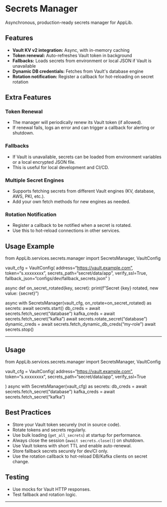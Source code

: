 # Secrets Manager

Asynchronous, production-ready secrets manager for AppLib.

## Features

- **Vault KV v2 integration:** Async, with in-memory caching
- **Token renewal:** Auto-refreshes Vault token in background
- **Fallbacks:** Loads secrets from environment or local JSON if Vault is unavailable
- **Dynamic DB credentials:** Fetches from Vault's database engine
- **Rotation notification:** Register a callback for hot-reloading on secret rotation

## Extra Features

### Token Renewal

- The manager will periodically renew its Vault token (if allowed).
- If renewal fails, logs an error and can trigger a callback for alerting or shutdown.

### Fallbacks

- If Vault is unavailable, secrets can be loaded from environment variables or a local encrypted JSON file.
- This is useful for local development and CI/CD.

### Multiple Secret Engines

- Supports fetching secrets from different Vault engines (KV, database, AWS, PKI, etc.).
- Add your own fetch methods for new engines as needed.

### Rotation Notification

- Register a callback to be notified when a secret is rotated.
- Use this to hot-reload connections in other services.


## Usage Example
from AppLib.services.secrets.manager import SecretsManager, VaultConfig

vault_cfg = VaultConfig(
  address=“https://vault.example.com”,
  token=“s.xxxxxxxx”,
  secrets_path=“secret/data/app”,
  verify_ssl=True,
  fallback_json=“configs/dev/fallback_secrets.json”
)

async def on_secret_rotated(key, secret):
  print(f”Secret {key} rotated, new value: {secret}”)

async with SecretsManager(vault_cfg, on_rotate=on_secret_rotated) as secrets:
  await secrets.start()
  db_creds = await secrets.fetch_secret(“database”)
  kafka_creds = await secrets.fetch_secret(“kafka”)
  await secrets.rotate_secret(“database”)
  dynamic_creds = await secrets.fetch_dynamic_db_creds(“my-role”)
  await secrets.stop()

---


## Usage

from AppLib.services.secrets.manager import SecretsManager, VaultConfig

vault_cfg = VaultConfig(
  address=“https://vault.example.com”,
  token=“s.xxxxxxxx”,
  secrets_path=“secret/data/app”,
  verify_ssl=True

)
async with SecretsManager(vault_cfg) as secrets:
  db_creds = await secrets.fetch_secret(“database”)
  kafka_creds = await secrets.fetch_secret(“kafka”)


## Best Practices

- Store your Vault token securely (not in source code).
- Rotate tokens and secrets regularly.
- Use bulk loading (`get_all_secrets`) at startup for performance.
- Always close the session (`await secrets.close()`) on shutdown.
- Use Vault tokens with short TTL and enable auto-renewal.
- Store fallback secrets securely for dev/CI only.
- Use the rotation callback to hot-reload DB/Kafka clients on secret change.

## Testing

- Use mocks for Vault HTTP responses.
- Test fallback and rotation logic.

---

